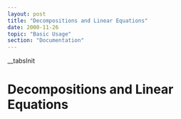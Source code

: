 ```yaml
---
layout: post
title: "Decompositions and Linear Equations"
date: 2000-11-26
topic: "Basic Usage"
section: "Documentation"
---
```

__tabsInit
# Decompositions and Linear Equations
